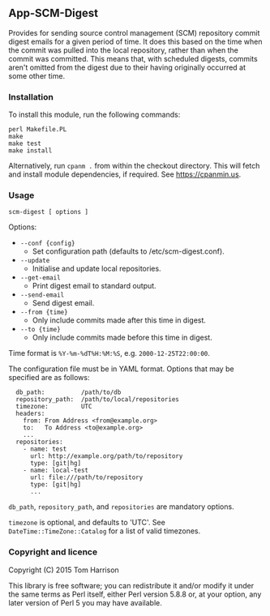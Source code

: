 ## App-SCM-Digest

Provides for sending source control management (SCM) repository commit
digest emails for a given period of time.  It does this based on the
time when the commit was pulled into the local repository, rather than
when the commit was committed.  This means that, with scheduled
digests, commits aren't omitted from the digest due to their having
originally occurred at some other time.

### Installation

To install this module, run the following commands:

```
perl Makefile.PL
make
make test
make install
```

Alternatively, run `cpanm .` from within the checkout directory.  This
will fetch and install module dependencies, if required.  See
https://cpanmin.us.

### Usage

```
scm-digest [ options ]
```

Options:

 * `--conf {config}`
    * Set configuration path (defaults to /etc/scm-digest.conf).
 * `--update`
    * Initialise and update local repositories.
 * `--get-email`
    * Print digest email to standard output.
 * `--send-email`
    * Send digest email.
 * `--from {time}`
    * Only include commits made after this time in digest.
 * `--to {time}`
    * Only include commits made before this time in digest.

Time format is `%Y-%m-%dT%H:%M:%S`, e.g. `2000-12-25T22:00:00`.

The configuration file must be in YAML format.  Options that may be
specified are as follows:

```
  db_path:          /path/to/db
  repository_path:  /path/to/local/repositories
  timezone:         UTC
  headers:
    from: From Address <from@example.org>
    to:   To Address <to@example.org>
    ...
  repositories:
    - name: test
      url: http://example.org/path/to/repository
      type: [git|hg]
    - name: local-test
      url: file:///path/to/repository
      type: [git|hg]
      ...
```

`db_path`, `repository_path`, and `repositories` are mandatory options.

`timezone` is optional, and defaults to 'UTC'.  See
`DateTime::TimeZone::Catalog` for a list of valid timezones.

### Copyright and licence

Copyright (C) 2015 Tom Harrison

This library is free software; you can redistribute it and/or modify
it under the same terms as Perl itself, either Perl version 5.8.8 or,
at your option, any later version of Perl 5 you may have available.
